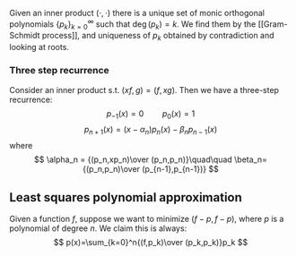 Given an inner product $(\cdot,\cdot)$ 
there is a unique set of monic orthogonal polynomials $\{p_k\}_{k=0}^\infty$ 
such that $\deg(p_k)=k$. 
We find them by the [[Gram-Schmidt process]], 
and uniqueness of $p_k$ obtained by contradiction and looking at roots.

### Three step recurrence
Consider an inner product s.t. $(xf,g)=(f,xg)$. 
Then we have a three-step recurrence:
$$p_{-1}(x)=0\quad\quad p_0(x)=1$$
$$p_{n+1}(x)=(x-\alpha_n)p_n(x)-\beta_np_{n-1}(x)$$
where
$$
\alpha_n = {(p_n,xp_n)\over (p_n,p_n)}\quad\quad \beta_n={(p_n,p_n)\over (p_{n-1},p_{n-1})}
$$

## Least squares polynomial approximation
Given a function $f$, 
suppose we want to minimize $(f-p,f-p)$, 
where $p$ is a polynomial of degree $n$. 
We claim this is always:
$$
p(x)=\sum_{k=0}^n{(f,p_k)\over (p_k,p_k)}p_k
$$
